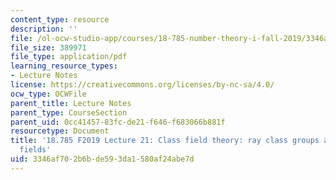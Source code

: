```yaml
---
content_type: resource
description: ''
file: /ol-ocw-studio-app/courses/18-785-number-theory-i-fall-2019/3346af702b6bde593da1580af24abe7d_MIT18_785F19_lec21.pdf
file_size: 389971
file_type: application/pdf
learning_resource_types:
- Lecture Notes
license: https://creativecommons.org/licenses/by-nc-sa/4.0/
ocw_type: OCWFile
parent_title: Lecture Notes
parent_type: CourseSection
parent_uid: 0cc41457-83fc-de21-f646-f683066b881f
resourcetype: Document
title: '18.785 F2019 Lecture 21: Class field theory: ray class groups and ray class
  fields'
uid: 3346af70-2b6b-de59-3da1-580af24abe7d
---
```


